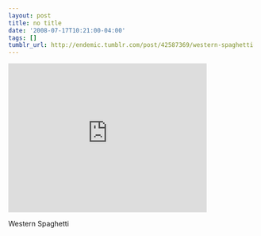 ```yaml
---
layout: post
title: no title
date: '2008-07-17T10:21:00-04:00'
tags: []
tumblr_url: http://endemic.tumblr.com/post/42587369/western-spaghetti
---
```

<iframe width="400" height="300" id="youtube_iframe" src="https://www.youtube.com/embed/qBjLW5_dGAM?feature=oembed&amp;enablejsapi=1&amp;origin=http://safe.txmblr.com&amp;wmode=opaque" frameborder="0" allowfullscreen></iframe>  

Western Spaghetti

